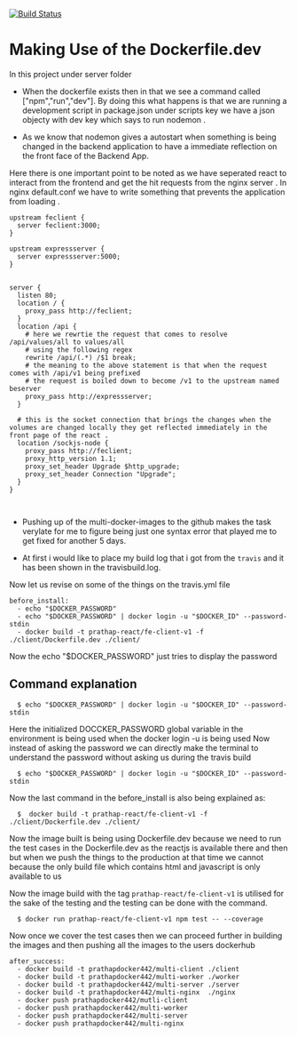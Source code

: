 [![Build Status](https://travis-ci.org/prathap442/A-ci-workflow-with-multiple-images.svg?branch=master)](https://travis-ci.org/prathap442/A-ci-workflow-with-multiple-images)

# Making Use of the Dockerfile.dev 

In this project under server folder

* When the dockerfile exists then in that we see a command called ["npm","run","dev"]. By doing this what happens is that we are running a development script in package.json under scripts key we have a json objecty with dev key which says to run nodemon .

* As we know that nodemon gives a autostart when something is being changed in the backend application to have a immediate reflection on the front face of the Backend App.




Here there is one important point to be noted as we have seperated react to interact from the frontend and get the hit requests from the nginx server . In nginx default.conf
we have to write something that prevents the application from loading .


```
upstream feclient {
  server feclient:3000;
}

upstream expressserver {
  server expressserver:5000;
}


server {
  listen 80;
  location / {
    proxy_pass http://feclient;
  }
  location /api {
    # here we rewrtie the request that comes to resolve /api/values/all to values/all
    # using the following regex
    rewrite /api/(.*) /$1 break;
    # the meaning to the above statement is that when the request comes with /api/v1 being prefixed
    # the request is boiled down to become /v1 to the upstream named beserver
    proxy_pass http://expressserver;
  }

  # this is the socket connection that brings the changes when the volumes are changed locally they get reflected immediately in the front page of the react .
  location /sockjs-node {
    proxy_pass http://feclient;
    proxy_http_version 1.1;
    proxy_set_header Upgrade $http_upgrade;
    proxy_set_header Connection "Upgrade";
  }
}



```



* Pushing up of the multi-docker-images to the github makes the task verylate for me to figure being just one syntax error that played me to get fixed for another 5 days.

* At first i would like to place my build log that i got from the `travis` and it has been shown in the travisbuild.log.


Now let us revise on some of the things on the travis.yml file
```
before_install:
  - echo "$DOCKER_PASSWORD"
  - echo "$DOCKER_PASSWORD" | docker login -u "$DOCKER_ID" --password-stdin
  - docker build -t prathap-react/fe-client-v1 -f ./client/Dockerfile.dev ./client/
```

Now the echo "$DOCKER_PASSWORD" just tries to display the password

Command explanation
-----

```
  $ echo "$DOCKER_PASSWORD" | docker login -u "$DOCKER_ID" --password-stdin
```
Here the initialized DOCCKER_PASSWORD global variable in the environment is being used when the docker login -u <DOCKERID> is being used
Now instead of asking the password we can directly make the terminal to understand the password without asking us during the travis build

```
  $ echo "$DOCKER_PASSWORD" | docker login -u "$DOCKER_ID" --password-stdin
```
Now the last command in the before_install is also being explained as:
```
  $  docker build -t prathap-react/fe-client-v1 -f ./client/Dockerfile.dev ./client/
```
Now the image built is being using Dockerfile.dev because we need to run the test cases in the Dockerfile.dev as the reactjs is available there and then but when we push the things to the production at that time we cannot because the only build file which contains html and javascript is only available to us

Now the image build with the tag `prathap-react/fe-client-v1` is utilised for the sake of the testing and the testing can be done with the command.

```
  $ docker run prathap-react/fe-client-v1 npm test -- --coverage
```

Now once we cover the test cases then we can proceed further in building the images and then pushing all the images to the users dockerhub

```
after_success:
  - docker build -t prathapdocker442/multi-client ./client
  - docker build -t prathapdocker442/multi-worker ./worker
  - docker build -t prathapdocker442/multi-server ./server
  - docker build -t prathapdocker442/multi-nginx  ./nginx
  - docker push prathapdocker442/mutli-client
  - docker push prathapdocker442/multi-worker
  - docker push prathapdocker442/multi-server
  - docker push prathapdocker442/multi-nginx
```

